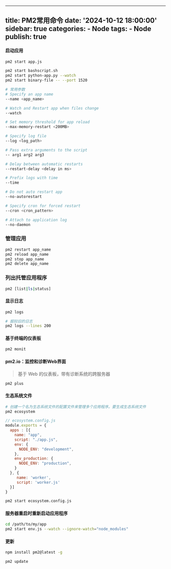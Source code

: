 <!--
 * @Author: June
 * @Description: Description
 * @Date: 2024-10-12 09:48:19
 * @LastEditTime: 2024-10-16 21:11:11
 * @LastEditors: June
-->
---
title: PM2常用命令
date: '2024-10-12 18:00:00'
sidebar: true
categories:
    - Node
tags:
    - Node
publish: true
---

#### 启动应用
```bash
pm2 start app.js

pm2 start bashscript.sh
pm2 start python-app.py --watch
pm2 start binary-file -- --port 1520

# 常用参数
# Specify an app name
--name <app_name>

# Watch and Restart app when files change
--watch

# Set memory threshold for app reload
--max-memory-restart <200MB>

# Specify log file
--log <log_path>

# Pass extra arguments to the script
-- arg1 arg2 arg3

# Delay between automatic restarts
--restart-delay <delay in ms>

# Prefix logs with time
--time

# Do not auto restart app
--no-autorestart

# Specify cron for forced restart
--cron <cron_pattern>

# Attach to application log
--no-daemon
```

### 管理应用
```bash
pm2 restart app_name
pm2 reload app_name
pm2 stop app_name
pm2 delete app_name
```

### 列出托管应用程序
```bash
pm2 [list|ls|status]
```

#### 显示日志
```bash
pm2 logs

# 掘较旧的日志
pm2 logs --lines 200
```

#### 基于终端的仪表板
```bash
pm2 monit
```

#### pm2.io：监控和诊断Web界面
> 基于 Web 的仪表板，带有诊断系统的跨服务器

```bash
pm2 plus
```

#### 生态系统文件
```bash
# 创建一个名为生态系统文件的配置文件来管理多个应用程序。要生成生态系统文件
pm2 ecosystem
```

```js
// ecosystem.config.js
module.exports = {
  apps : [{
    name: "app",
    script: "./app.js",
    env: {
      NODE_ENV: "development",
    },
    env_production: {
      NODE_ENV: "production",
    }
  }, {
     name: 'worker',
     script: 'worker.js'
  }]
}
```

```bash
pm2 start ecosystem.config.js
```

#### 服务器重启时重新启动应用程序
```bash
cd /path/to/my/app
pm2 start env.js --watch --ignore-watch="node_modules"
```

#### 更新
```bash
npm install pm2@latest -g

pm2 update
```